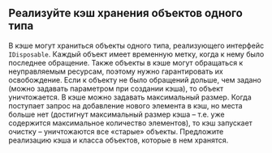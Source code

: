 ## Реализуйте кэш хранения объектов одного типа ##
В кэше могут храниться объекты одного типа, реализующего интерфейс `IDisposable`. Каждый объект имеет временную метку, когда к нему было последнее обращение. Также объекты в кэше могут обращаться к неуправляемым ресурсам, поэтому нужно гарантировать их освобождение.
Если к объекту не было обращений дольше, чем задано (можно задавать параметром при создании кэша), то объект уничтожается.
В кэше можно задавать максимальный размер. Когда поступает запрос на добавление нового элемента в кэш, но места больше нет (достигнут максимальный размер кэша – т.е. уже содержится максимальное количество элементов), то кэш запускает очистку – уничтожаются все «старые» объекты.
Предложите реализацию кэша и класса объектов, которые в нем хранятся.